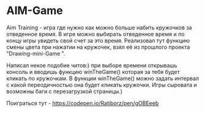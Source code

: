 # AIM-Game
Aim Training - игра где нужно как можно больше набить кружочков за отведенное время. В игре можно выбирать отведенное время и по концу игры увидеть свой счет за это время. Реализовал тут функцию смены цвета при нажатии на кружочек, взял её из прошлого проекта "Drawing-mini-Game ". 

Написал некое подобие читов:) при выборе времени открывашь консоль и вводишь функцию winTheGame() которая за тебя будет кликать по кружочкам. В функции winTheGame() можно задать интервал с какой переодичностью она будет кликать кружочки. Игры сыровата и возможны баги с перезагрузкой страницы.)

Поиграться тут - https://codepen.io/Ratiborz/pen/gOBEeeb 
